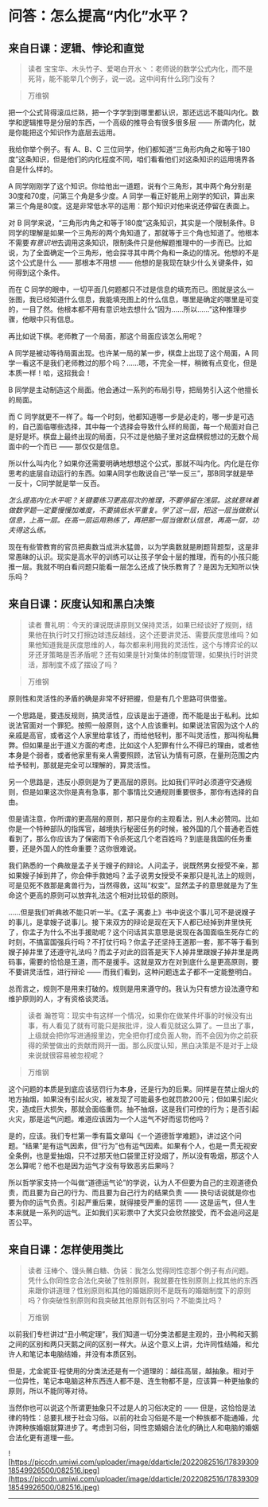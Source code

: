 # 问答：怎么提高“内化”水平？

## 来自日课：逻辑、悖论和直觉

> 读者 宝宝华、木头竹子、爱喝白开水丶：老师说的数学公式内化，而不是死背，能不能举几个例子，说一说。这中间有什么窍门没有？

> 万维钢

把一个公式背得滚瓜烂熟，把一个字学到到哪里都认识，那还远远不能叫内化。数学和逻辑推导是分层的东西，一个高级的推导会有很多很多层 —— 所谓内化，就是你能把这个知识作为底层去运用。

我给你举个例子。有 A、B、C 三位同学，他们都知道“三角形内角之和等于180度”这条知识，但是他们的内化程度不同，咱们看看他们对这条知识的运用境界各自是什么样的。

A 同学刚刚学了这个知识。你给他出一道题，说有个三角形，其中两个角分别是30度和70度，问第三个角是多少度。A 同学一看正好能用上刚学的知识，算出来第三个角是80度。这是非常低水平的运用：那个知识对他来说还停留在表面上。

对 B 同学来说，“三角形内角之和等于180度”这条知识，其实是一个限制条件。B 同学的理解是如果一个三角形的两个角知道了，那就等于三个角也知道了。他根本不需要*有意识地*去调用这条知识，限制条件只是他解题推理中的一步而已。比如说，为了全面确定一个三角形，他会探寻其中两个角和一条边的情况。他想的不是这个公式是什么 —— 那根本不用想 —— 他想的是我现在缺少什么关键条件，如何得到这个条件。

而在 C 同学的眼中，一切平面几何题都只不过是信息的填充而已。图就是这么一张图，我已经知道什么信息，我能填充图上的什么信息，哪里是确定的哪里是可变的，一目了然。他根本都不用有意识地去想什么“因为……所以……”这种推理步骤，他眼中只有信息。

再比如说下棋。老师教了一个局面，那这个局面应该怎么用呢？

A 同学是被动等待局面出现。也许某一局的某一步，棋盘上出现了这个局面，A 同学一看这不是我们老师教过的那个吗？……嗯，不完全一样，稍微有点变化，但是本质一样！哈，这招我会！

B 同学是主动制造这个局面。他会通过一系列的布局引导，把局势引入这个他擅长的局面。

而 C 同学就更不一样了。每一个时刻，他都知道哪一步是必走的，哪一步是可选的，自己面临哪些选择，其中每一个选择会导致什么样的局面，每一个局面对自己是好是坏。棋盘上最终出现的局面，只不过是他脑子里对这盘棋假想过的无数个局面中的一个而已 —— 那仅仅是信息。

所以什么叫内化？如果你还需要明确地想想这个公式，那就不叫内化。内化是在你思考的底层自动运行的东西。如果A同学也敢说自己“举一反三”，那B同学就是举一反十，C同学就是举一反百。

 *怎么提高内化水平呢？关键要练习更高层次的推理，不要停留在浅层。这就意味着做数学题一定要慢慢加难度，不要搞低水平重复。学了这一层，把这一层当做默认信息，上高一层。在高一层运用熟练了，再把那一层当做默认信息，再高一层，功夫得这么练。*

现在有些管教育的官员把奥数当成洪水猛兽，以为学奥数就是刷题背题型，这是非常愚昧的认识。现实是高水平的训练可以让孩子学会十层的推理，而有的小孩只能推一层。我就不明白看问题只能看一层怎么还成了快乐教育了？是因为无知所以快乐吗？

## 来自日课：灰度认知和黑白决策

> 读者 曹礼明：今天的课说既讲原则又保持灵活，如果已经谈好了规则，结果他在执行时又打擦边球违反越线，这个还要讲灵活、需要灰度思维吗？如果他知道我是灰度思维的人，每次都来利用我的灵活性，这个与博弈论的以牙还牙策略是否矛盾呢？还有如果是针对集体的制度管理，如果执行时讲灵活，那制度不成了摆设了吗？

> 万维钢

原则性和灵活性的矛盾的确是非常不好把握，但是有几个思路可供借鉴。

一个思路是，要违反规则，搞灵活性，应该是出于道德，而不能是出于私利。比如说法官面对一个罪犯。按照一般原则，这个人应该重判。如果说法官因为这个人的亲戚是高官，或者这个人家里给拿钱了，而给他轻判，那不叫灵活性，那叫徇私舞弊。但如果是出于道义方面的考虑，比如这个人犯罪有什么不得已的理由，或者他本身是个弱者，或者他家里有亲人需要照顾，法官认为情有可原，在量刑范围之内给予轻判，那就是完全可以理解的，算灵活性。

另一个思路是，违反小原则是为了更高层的原则。比如我们平时必须遵守交通规则，但是如果这次你是真有急事，那个事情比交通规则重要很多，那你有选择的自由。

但是请注意，你所谓的更高层的原则，那只是你的主观看法，别人未必赞同。比如你是一个特种部队的指挥官，越境执行秘密任务的时候，被外国的几个普通老百姓看到了，那么你应该为了保密而下令杀死这几个老百姓吗？到底是我国的任务重要，还是外国人的性命重要？这你很难说。

我们熟悉的一个典故是孟子关于嫂子的辩论。人问孟子，说既然男女授受不亲，那如果嫂子掉到井了，你会伸手救她吗？孟子说男女授受不亲那只是礼法上的规则，可是见死不救那是禽兽行为，当然得救，这叫“权变”。显然孟子的意思就是为了生命这个更高的原则可以放弃礼法这个相对比较低的原则。

……但是我们听典故不能只听一半。《孟子·离娄上》书中说这个事儿可不是说嫂子的事儿，是拿嫂子说事儿。接下来双方的辩论是现在天下人都已经掉到井里快死了，你孟子为什么不出手援助呢？这个问话其实意思是说现在各国面临生死存亡的时刻，不搞富国强兵行吗？不打仗行吗？你孟子还坚持王道那一套，那不等于看到嫂子掉井里了还遵守礼法吗？而孟子对此的回答是天下人掉井里跟嫂子掉井里是两码事，需要的恰恰是王道，而不是援手。这就是双方在对到底什么是更高原则，要不要讲灵活性，进行辩论 —— 而我们看到，这种问题连孟子都不一定能整明白。

总而言之，规则不是用来打破的。规则是用来遵守的。我认为只有想方设法遵守和维护原则的人，才有资格谈灵活。

> 读者 瀚苍穹：现实中有这样一个情况，如果你在做某件坏事的时候没有出事，有人看见了就有可能只是挨批评，没人看见就这么算了。一旦出了事，上级就会把你写进通报里边，完全把你打成负面人物，而不会因为你之前获得的荣誉做出的贡献而网开一面。那么灰度认知，黑白决策是不是对于上级来说就很容易被忽视呢？

> 万维钢

这个问题的本质是到底应该惩罚行为本身，还是行为的后果。同样是在禁止烟火的地方抽烟，如果没有引起火灾，被发现了可能最多也就罚款200元；但如果引起火灾，造成巨大损失，那就会面临重罚。抽不抽烟，这是我们可控的行为；是否引起火灾，那是运气问题。难道应该因为一个人运气不好而惩罚他吗？

是的，应该。我们专栏第一季有篇文章叫《一个道德哲学难题》，讲过这个问题。“结果”是有运气因素，但“行为”也有运气因素。如果有个人，也是一贯无视安全条例，也是爱抽烟，只不过那天他口袋里正好没烟了，所以没有吸烟，那这个人怎么算呢？他不也是因为运气才没有导致恶劣后果吗？

所以哲学家支持一个叫做“道德运气论”的学说，认为人不但要为自己的主观道德负责，而且要为自己的行为、而且要为自己行为的结果负责 —— 换句话说就是你也要为你的运气负责。引起严重后果，就得接受严重的惩罚 —— 这是运气，但人生本来就是一系列的运气。正如我们买彩票中了大奖只会欣然接受，而不会追问这是否公平。

## 来自日课：怎样使用类比

> 读者 汪棒个、馒头蘸白糖、伪装：我怎么觉得同性恋那个例子有点问题。凭什么你同性恋合法化突破了性别原则，我就要在性别原则上找其他的东西来跟你讲道理？性别原则和其他的婚姻原则不是既有的婚姻制度下的原则吗？你突破性别原则和我突破其他原则有区别吗？不能类比吗？

> 万维钢

以前我们专栏讲过“丑小鸭定理”，我们知道一切分类法都是主观的，丑小鸭和天鹅之间的区别和两只天鹅之间的区别一样大。从这个意义上讲，允许同性结婚，和允许人和笔记本电脑结婚，并没有本质区别。

但是，尤金妮亚·程使用的分类法还是有一个道理的：越往高层，越抽象。相对于一位异性，笔记本电脑这种东西连人都不是、连生物都不是，应该算一种更抽象的原则，所以不能同等对待。

当然你也可以说这个所谓更抽象只不过是人的习俗决定的 —— 但是，这恰恰是法律的特性：总要扎根于社会习俗。以前的社会习俗是不是一个种族都不能通婚，允许跨种族婚姻就算进步了。考虑到习俗，同性恋婚姻合法化的确比人和电脑的婚姻合法化更有道理一些。

![https://piccdn.umiwi.com/uploader/image/ddarticle/2022082516/1783930918549926500/082516.jpeg](https://piccdn.umiwi.com/uploader/image/ddarticle/2022082516/1783930918549926500/082516.jpeg)

---
